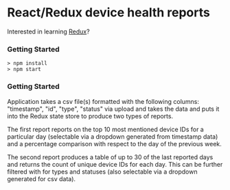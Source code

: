 # React/Redux device health reports

Interested in learning [Redux](https://www.udemy.com/react-redux/)?

### Getting Started

```
> npm install
> npm start
```

### Getting Started

Application takes a csv file(s) formatted with the following columns: "timestamp", "id", "type", "status" via upload and takes the data and puts it into the Redux state store to produce two types of reports.

The first report reports on the top 10 most mentioned device IDs for a particular day (selectable via a dropdown generated from timestamp data) and a percentage comparison with respect to the day of the previous week.

The second report produces a table of up to 30 of the last reported days and returns the count of unique device IDs for each day. This can be further filtered with for types and statuses (also selectable via a dropdown generated for csv data).